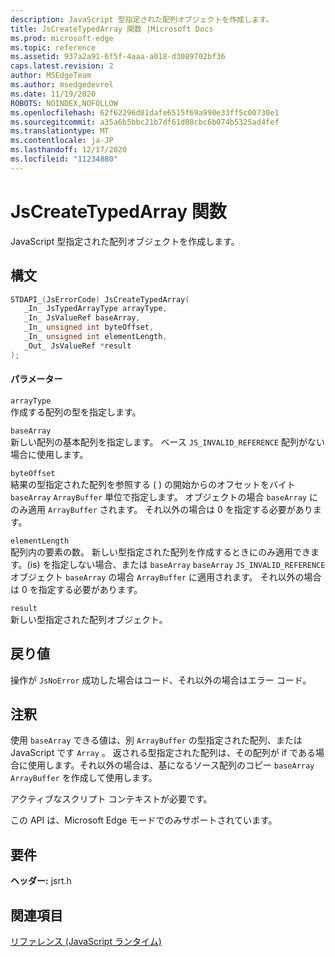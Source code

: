 ```yaml
---
description: JavaScript 型指定された配列オブジェクトを作成します。
title: JsCreateTypedArray 関数 |Microsoft Docs
ms.prod: microsoft-edge
ms.topic: reference
ms.assetid: 937a2a91-6f5f-4aaa-a018-d3089702bf36
caps.latest.revision: 2
author: MSEdgeTeam
ms.author: msedgedevrel
ms.date: 11/19/2020
ROBOTS: NOINDEX,NOFOLLOW
ms.openlocfilehash: 62f62296d81dafe6515f69a990e33ff5c00730e1
ms.sourcegitcommit: a35a6b5bbc21b7df61d08cbc6b074b5325ad4fef
ms.translationtype: MT
ms.contentlocale: ja-JP
ms.lasthandoff: 12/17/2020
ms.locfileid: "11234880"
---
```

# JsCreateTypedArray 関数

JavaScript 型指定された配列オブジェクトを作成します。  
  
## 構文  
  
```cpp  
STDAPI_(JsErrorCode) JsCreateTypedArray(  
   _In_ JsTypedArrayType arrayType,  
   _In_ JsValueRef baseArray,  
   _In_ unsigned int byteOffset,  
   _In_ unsigned int elementLength,  
   _Out_ JsValueRef *result  
);  
```  
  
#### パラメーター  
 `arrayType`  
 作成する配列の型を指定します。  
  
 `baseArray`  
 新しい配列の基本配列を指定します。 ベース `JS_INVALID_REFERENCE` 配列がない場合に使用します。  
  
 `byteOffset`  
 結果の型指定された配列を参照する ( ) の開始からのオフセットをバイト `baseArray` `ArrayBuffer` 単位で指定します。 オブジェクトの場合 `baseArray` にのみ適用 `ArrayBuffer` されます。 それ以外の場合は 0 を指定する必要があります。  
  
 `elementLength`  
 配列内の要素の数。 新しい型指定された配列を作成するときにのみ適用できます。(is) を指定しない場合、または `baseArray` `baseArray` `JS_INVALID_REFERENCE` オブジェクト `baseArray` の場合 `ArrayBuffer` に適用されます。 それ以外の場合は 0 を指定する必要があります。  
  
 `result`  
 新しい型指定された配列オブジェクト。  
  
## 戻り値  
 操作が `JsNoError` 成功した場合はコード、それ以外の場合はエラー コード。  
  
## 注釈  
 使用 `baseArray` できる値は、別 `ArrayBuffer` の型指定された配列、または JavaScript です `Array` 。 返される型指定された配列は、その配列が if である場合に使用します。それ以外の場合は、基になるソース配列のコピー `baseArray` `ArrayBuffer` を作成して使用します。  
  
 アクティブなスクリプト コンテキストが必要です。  
  
 この API は、Microsoft Edge モードでのみサポートされています。  
  
## 要件  
 **ヘッダー:** jsrt.h  
  
## 関連項目  
 [リファレンス (JavaScript ランタイム)](../chakra-hosting/reference-javascript-runtime.md)
